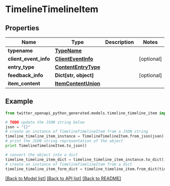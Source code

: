 # TimelineTimelineItem


## Properties

Name | Type | Description | Notes
------------ | ------------- | ------------- | -------------
**typename** | [**TypeName**](TypeName.md) |  | 
**client_event_info** | [**ClientEventInfo**](ClientEventInfo.md) |  | [optional] 
**entry_type** | [**ContentEntryType**](ContentEntryType.md) |  | 
**feedback_info** | **Dict[str, object]** |  | [optional] 
**item_content** | [**ItemContentUnion**](ItemContentUnion.md) |  | 

## Example

```python
from twitter_openapi_python_generated.models.timeline_timeline_item import TimelineTimelineItem

# TODO update the JSON string below
json = "{}"
# create an instance of TimelineTimelineItem from a JSON string
timeline_timeline_item_instance = TimelineTimelineItem.from_json(json)
# print the JSON string representation of the object
print TimelineTimelineItem.to_json()

# convert the object into a dict
timeline_timeline_item_dict = timeline_timeline_item_instance.to_dict()
# create an instance of TimelineTimelineItem from a dict
timeline_timeline_item_form_dict = timeline_timeline_item.from_dict(timeline_timeline_item_dict)
```
[[Back to Model list]](../README.md#documentation-for-models) [[Back to API list]](../README.md#documentation-for-api-endpoints) [[Back to README]](../README.md)


